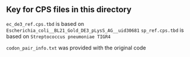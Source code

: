 ## Key for CPS files in this directory

`ec_de3_ref.cps.tbd` is based on `Escherichia_coli__BL21_Gold_DE3_pLysS_AG__uid30681`
`sp_ref.cps.tbd` is based on `Streptococcus pneumoniae TIGR4`

`codon_pair_info.txt` was provided with the original code
